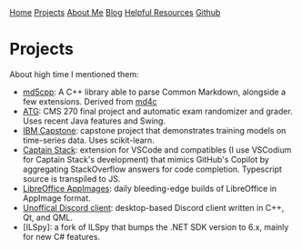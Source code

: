 <base href="https://clin1234.github.io/">
<nav>
      <a href="index.html">Home</a>
      <a href="projects/index.html">Projects</a>
      <a href="aboutme.html">About Me</a>
      <a href="blog/index.html">Blog</a>
      <a href="resources.html">Helpful Resources</a>
      <a href="https://github.com/clin1234/">Github</a>
</nav>

# Projects

About high time I mentioned them:

* [md5cpp](https://github.com/clin1234/md5cpp): A C++ library able to parse Common Markdown, alongside a few extensions. Derived from [md4c](https://github.com/mity/md4c)
* [ATG](https://github.com/clin1234/ATG): CMS 270 final project and automatic exam randomizer and grader. Uses recent Java features and Swing.
* [IBM Capstone](https://github.com/clin1234/IBM_AI_Workflow_Capstone): capstone project that demonstrates training models on time-series data. Uses scikit-learn.
* [Captain Stack](https://github.com/clin1234/copilot-clone): extension for VSCode and compatibles (I use VSCodium for Captain Stack's development) that mimics GitHub's Copilot by aggregating StackOverflow answers for code completion. Typescript source is transpiled to JS.
* [LibreOffice AppImages](https://github.com/clin1234/libreoffice-appimage): daily bleeding-edge builds of LibreOffice in AppImage format.
* [Unoffical Discord client](https://github.com/clin1234/unofficial-discord-client): desktop-based Discord client written in C++, Qt, and QML.
* [ILSpy]: a fork of ILSpy that bumps the .NET SDK version to 6.x, mainly for new C# features.
